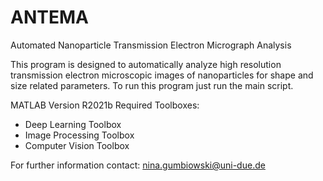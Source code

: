 # ANTEMA

Automated Nanoparticle Transmission Electron Micrograph Analysis

This program is designed to automatically analyze high resolution transmission electron microscopic images of nanoparticles for shape and size related parameters. To run this program just run the main script.

MATLAB Version R2021b
Required Toolboxes:
- Deep Learning Toolbox
- Image Processing Toolbox
- Computer Vision Toolbox

For further information contact: nina.gumbiowski@uni-due.de
